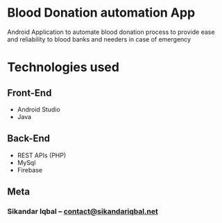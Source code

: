 # Blood Donation automation App

Android Application to automate blood donation process to provide ease and reliability to blood banks and needers in case of emergency

# Technologies used

## Front-End
<ul>
<li>Android Studio</li>
<li>Java</li>
</ul>

## Back-End
<ul>
<li>REST APIs (PHP)</li>
<li>MySql</li>
<li>Firebase</li>
</ul>





## Meta

### Sikandar Iqbal – contact@sikandariqbal.net




<!-- Markdown link & img dfn's -->
[npm-image]: https://img.shields.io/npm/v/datadog-metrics.svg?style=flat-square
[npm-url]: https://npmjs.org/package/datadog-metrics
[npm-downloads]: https://img.shields.io/npm/dm/datadog-metrics.svg?style=flat-square
[travis-image]: https://img.shields.io/travis/dbader/node-datadog-metrics/master.svg?style=flat-square
[travis-url]: https://travis-ci.org/dbader/node-datadog-metrics
[wiki]: https://github.com/yourname/yourproject/wiki
